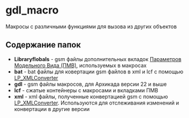 # gdl_macro
Макросы с различными функциями для вызова из других объектов

## Содержание папок

- **Libraryflobals** - gsm файлы дополнительных вкладок [Параметров Модельного Вида (ПМВ)](https://gdl.graphisoft.com/tips-and-tricks/model-view-options-in-general), используемых в макросах
- **bat** - bat файлы для ковертации gsm файлов в xml и lcf с помощью [LP_XMLConverter](https://gdl.graphisoft.com/tips-and-tricks/how-to-use-the-lp_xmlconverter-tool)
- **gdl** - gsm файлы макросов, для Архикада версии 22 и выше
- **lcf** - сжатые контейнеры с макросами и вкладками ПМВ
- **xml** - xml файлы, полученные конвертацией gsm с помощью [LP_XMLConverter](https://gdl.graphisoft.com/tips-and-tricks/how-to-use-the-lp_xmlconverter-tool). Используются для отслеживания изменений и конвертации в другие версии
